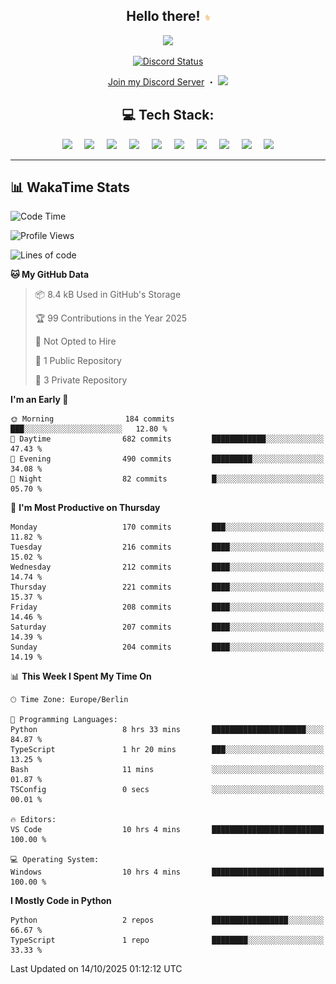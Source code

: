 <div align="center">
  
  ## <strong>Hello there! <img src="https://raw.githubusercontent.com/ginny100/ginny100/main/assets/waving-hand.webp" width="2%"></strong><br/>
  <p align="center">
    <a><img src="https://readme-typing-svg.herokuapp.com?color=B57EDC&size=25&center=true&lines=hi+I'm+Chaos;high+perf+discord+dev;postgres+%2B+redis+%2B+python"></a>
  </p>
  
</div>

<div align="center">
  <a href="https://discord.com/users/781512050445778985">
    <img src="https://discord.c99.nl/widget/theme-5/781512050445778985.png" alt="Discord Status" />
  </a>
  <p align="center">  
    <a href="https://discord.gg/dosa">Join my Discord Server</a> ・ 
    <img src="https://komarev.com/ghpvc/?username=Cha03s">
  </p>
</div>


## <div align="center">💻 Tech Stack:</div>
<div align="center">
  <img src="https://cdn.jsdelivr.net/gh/devicons/devicon/icons/python/python-original.svg" height="40" />
  <img width="12" />
  <img src="https://cdn.jsdelivr.net/gh/devicons/devicon/icons/java/java-original.svg" height="40" />
  <img width="12" />
  <img src="https://cdn.jsdelivr.net/gh/devicons/devicon/icons/javascript/javascript-original.svg" height="40" />
  <img width="12" />
  <img src="https://cdn.jsdelivr.net/gh/devicons/devicon/icons/typescript/typescript-original.svg" height="40" />
  <img width="12" />
  <img src="https://cdn.jsdelivr.net/gh/devicons/devicon/icons/nodejs/nodejs-original.svg" height="40" />
  <img width="12" />
  <img src="https://cdn.jsdelivr.net/gh/devicons/devicon/icons/react/react-original.svg" height="40" />
  <img width="12" />
  <img src="https://cdn.jsdelivr.net/gh/devicons/devicon/icons/docker/docker-original.svg" height="40" />
  <img width="12" />
  <img src="https://cdn.jsdelivr.net/gh/devicons/devicon/icons/yaml/yaml-original.svg" height="40" />
  <img width="12" />
  <img src="https://cdn.jsdelivr.net/gh/devicons/devicon/icons/redis/redis-original.svg" height="40" />
  <img width="12" />
  <img src="https://cdn.jsdelivr.net/gh/devicons/devicon/icons/postgresql/postgresql-original.svg" height="40" />
</div>

---

## 📊 WakaTime Stats

<!--START_SECTION:waka-->
![Code Time](http://img.shields.io/badge/Code%20Time-215%20hrs%2058%20mins-blue)

![Profile Views](http://img.shields.io/badge/Profile%20Views-0-blue)

![Lines of code](https://img.shields.io/badge/From%20Hello%20World%20I%27ve%20Written-223.4%20thousand%20lines%20of%20code-blue)

**🐱 My GitHub Data** 

> 📦 8.4 kB Used in GitHub's Storage 
 > 
> 🏆 99 Contributions in the Year 2025
 > 
> 🚫 Not Opted to Hire
 > 
> 📜 1 Public Repository 
 > 
> 🔑 3 Private Repository 
 > 
**I'm an Early 🐤** 

```text
🌞 Morning                184 commits         ███░░░░░░░░░░░░░░░░░░░░░░   12.80 % 
🌆 Daytime                682 commits         ████████████░░░░░░░░░░░░░   47.43 % 
🌃 Evening                490 commits         █████████░░░░░░░░░░░░░░░░   34.08 % 
🌙 Night                  82 commits          █░░░░░░░░░░░░░░░░░░░░░░░░   05.70 % 
```
📅 **I'm Most Productive on Thursday** 

```text
Monday                   170 commits         ███░░░░░░░░░░░░░░░░░░░░░░   11.82 % 
Tuesday                  216 commits         ████░░░░░░░░░░░░░░░░░░░░░   15.02 % 
Wednesday                212 commits         ████░░░░░░░░░░░░░░░░░░░░░   14.74 % 
Thursday                 221 commits         ████░░░░░░░░░░░░░░░░░░░░░   15.37 % 
Friday                   208 commits         ████░░░░░░░░░░░░░░░░░░░░░   14.46 % 
Saturday                 207 commits         ████░░░░░░░░░░░░░░░░░░░░░   14.39 % 
Sunday                   204 commits         ████░░░░░░░░░░░░░░░░░░░░░   14.19 % 
```


📊 **This Week I Spent My Time On** 

```text
🕑︎ Time Zone: Europe/Berlin

💬 Programming Languages: 
Python                   8 hrs 33 mins       █████████████████████░░░░   84.87 % 
TypeScript               1 hr 20 mins        ███░░░░░░░░░░░░░░░░░░░░░░   13.25 % 
Bash                     11 mins             ░░░░░░░░░░░░░░░░░░░░░░░░░   01.87 % 
TSConfig                 0 secs              ░░░░░░░░░░░░░░░░░░░░░░░░░   00.01 % 

🔥 Editors: 
VS Code                  10 hrs 4 mins       █████████████████████████   100.00 % 

💻 Operating System: 
Windows                  10 hrs 4 mins       █████████████████████████   100.00 % 
```

**I Mostly Code in Python** 

```text
Python                   2 repos             █████████████████░░░░░░░░   66.67 % 
TypeScript               1 repo              ████████░░░░░░░░░░░░░░░░░   33.33 % 
```




 Last Updated on 14/10/2025 01:12:12 UTC
<!--END_SECTION:waka-->

